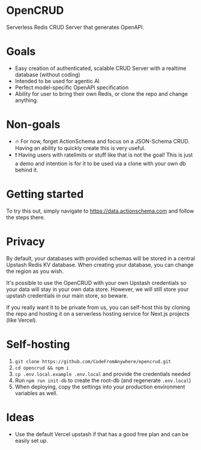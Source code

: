 # OpenCRUD

Serverless Redis CRUD Server that generates OpenAPI.

# Goals

- Easy creation of authenticated, scalable CRUD Server with a realtime database (without coding)
- Intended to be used for agentic AI
- Perfect model-specific OpenAPI specification
- Ability for user to bring their own Redis, or clone the repo and change anything.

# Non-goals

- 🔥 For now, forget ActionSchema and focus on a JSON-Schema CRUD. Having an ability to quickly create this is very useful.
- ❗️ Having users with ratelimits or stuff like that is not the goal! This is just a demo and intention is for it to be used via a clone with your own db behind it.

# Getting started

To try this out, simply navigate to https://data.actionschema.com and follow the steps there.

# Privacy

By default, your databases with provided schemas will be stored in a central Upstash Redis KV database. When creating your database, you can change the region as you wish.

It's possible to use the OpenCRUD with your own Upstash credentials so your data will stay in your own data store. However, we will still store your upstash credentials in our main store, so beware.

If you really want it to be private from us, you can self-host this by cloning the repo and hosting it on a serverless hosting service for Next.js projects (like Vercel).

# Self-hosting

1. `git clone https://github.com/CodeFromAnywhere/opencrud.git`
2. `cd opencrud && npm i`
3. `cp .env.local.example .env.local` and provide the credentials needed
4. Run `npm run init-db` to create the root-db (and regenerate `.env.local`)
5. When deploying, copy the settings into your production environment variables as well.

# Ideas

- Use the default Vercel upstash if that has a good free plan and can be easily set up.
